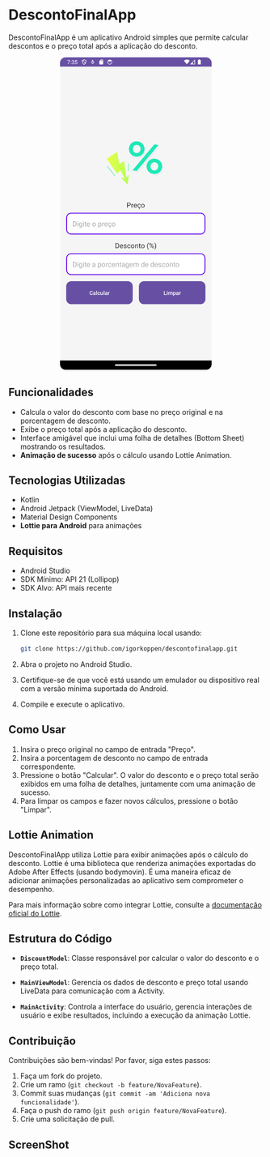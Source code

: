 # DescontoFinalApp

DescontoFinalApp é um aplicativo Android simples que permite calcular descontos e o preço total após a aplicação do desconto.


<p align="center">
  <img src="https://github.com/IgorKoppen/DescontoFinalapp/blob/main/screenshot/AppScreenShot.png" alt="Captura de Tela do App" width="300"/>
</p>

## Funcionalidades

- Calcula o valor do desconto com base no preço original e na porcentagem de desconto.
- Exibe o preço total após a aplicação do desconto.
- Interface amigável que inclui uma folha de detalhes (Bottom Sheet) mostrando os resultados.
- **Animação de sucesso** após o cálculo usando Lottie Animation.

## Tecnologias Utilizadas

- Kotlin
- Android Jetpack (ViewModel, LiveData)
- Material Design Components
- **Lottie para Android** para animações

## Requisitos

- Android Studio
- SDK Mínimo: API 21 (Lollipop)
- SDK Alvo: API mais recente

## Instalação

1. Clone este repositório para sua máquina local usando:

   ```bash
   git clone https://github.com/igorkoppen/descontofinalapp.git
   ```

2. Abra o projeto no Android Studio.

3. Certifique-se de que você está usando um emulador ou dispositivo real com a versão mínima suportada do Android.

4. Compile e execute o aplicativo.

## Como Usar

1. Insira o preço original no campo de entrada "Preço".
2. Insira a porcentagem de desconto no campo de entrada correspondente.
3. Pressione o botão "Calcular". O valor do desconto e o preço total serão exibidos em uma folha de detalhes, juntamente com uma animação de sucesso.
4. Para limpar os campos e fazer novos cálculos, pressione o botão "Limpar".

## Lottie Animation

DescontoFinalApp utiliza Lottie para exibir animações após o cálculo do desconto. Lottie é uma biblioteca que renderiza animações exportadas do Adobe After Effects (usando bodymovin). É uma maneira eficaz de adicionar animações personalizadas ao aplicativo sem comprometer o desempenho.

Para mais informação sobre como integrar Lottie, consulte a [documentação oficial do Lottie](https://airbnb.io/lottie/#/android).

## Estrutura do Código

- **`DiscountModel`**: Classe responsável por calcular o valor do desconto e o preço total.
  
- **`MainViewModel`**: Gerencia os dados de desconto e preço total usando LiveData para comunicação com a Activity.
  
- **`MainActivity`**: Controla a interface do usuário, gerencia interações de usuário e exibe resultados, incluindo a execução da animação Lottie.

## Contribuição

Contribuições são bem-vindas! Por favor, siga estes passos:

1. Faça um fork do projeto.
2. Crie um ramo (`git checkout -b feature/NovaFeature`).
3. Commit suas mudanças (`git commit -am 'Adiciona nova funcionalidade'`).
4. Faça o push do ramo (`git push origin feature/NovaFeature`).
5. Crie uma solicitação de pull.

## ScreenShot
